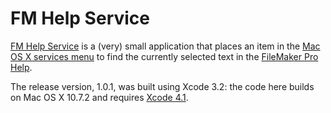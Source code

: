 # FM Help Service

[FM Help Service](http://banks.id.au/software/fmhelpservice/index.html) is a (very) small application that places an item in the [Mac OS X services menu](http://www.macosxautomation.com/services/) to find the currently selected text in the [FileMaker Pro Help](http://www.filemaker.com/help/).

The release version, 1.0.1, was built using Xcode 3.2: the code here builds on Mac OS X 10.7.2 and requires [Xcode 4.1](http://developer.apple.com/xcode/).
